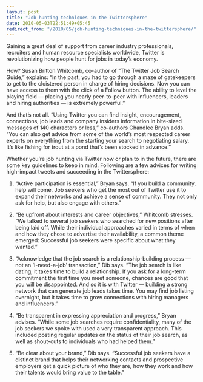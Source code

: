 ```yaml
---
layout: post
title: "Job hunting techniques in the Twittersphere"
date: 2010-05-03T22:51:49+05:45
redirect_from: "/2010/05/job-hunting-techniques-in-the-twittersphere/"
---
```


Gaining a great deal of support from career industry professionals, recruiters and human resource specialists worldwide, Twitter is revolutionizing how people hunt for jobs in today’s economy.

How? Susan Britton Whitcomb, co-author of “The Twitter Job Search Guide,” explains: “In the past, you had to go through a maze of gatekeepers to get to the cloistered person in charge of hiring decisions. Now you can have access to them with the click of a Follow button. The ability to level the playing field — placing you nearly peer-to-peer with influencers, leaders and hiring authorities — is extremely powerful.”

And that’s not all. “Using Twitter you can find insight, encouragement, connections, job leads and company insiders information in bite-sized messages of 140 characters or less,” co-authors Chandlee Bryan adds. “You can also get advice from some of the world’s most respected career experts on everything from the starting your search to negotiating salary. It’s like fishing for trout at a pond that’s been stocked in advance.”

Whether you’re job hunting via Twitter now or plan to in the future, there are some key guidelines to keep in mind. Following are a few advices for writing high-impact tweets and succeeding in the Twittersphere:

1. “Active participation is essential,” Bryan says. “If you build a community, help will come. Job seekers who get the most out of Twitter use it to expand their networks and achieve a sense of community. They not only ask for help, but also engage with others.”

2. “Be upfront about interests and career objectives,” Whitcomb stresses. “We talked to several job seekers who searched for new positions after being laid off. While their individual approaches varied in terms of when and how they chose to advertise their availability, a common theme emerged: Successful job seekers were specific about what they wanted.”

3. “Acknowledge that the job search is a relationship-building process — not an ‘I-need-a-job’ transaction,” Dib says. ”The job search is like dating; it takes time to build a relationship. If you ask for a long-term commitment the first time you meet someone, chances are good that you will be disappointed. And so it is with Twitter — building a strong network that can generate job leads takes time. You may find job listing overnight, but it takes time to grow connections with hiring managers and influencers.”

4. “Be transparent in expressing appreciation and progress,” Bryan advises. “While some job searches require confidentiality, many of the job seekers we spoke with used a very transparent approach. This included posting regular updates on the status of their job search, as well as shout-outs to individuals who had helped them.”

5. “Be clear about your brand,” Dib says. “Successful job seekers have a distinct brand that helps their networking contacts and prospective employers get a quick picture of who they are, how they work and how their talents would bring value to the table.”
